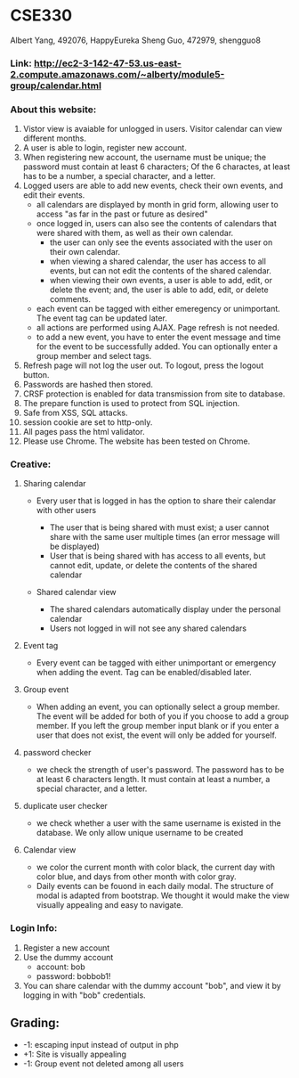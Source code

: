 # CSE330
Albert Yang, 492076, HappyEureka
Sheng Guo, 472979, shengguo8

### Link: http://ec2-3-142-47-53.us-east-2.compute.amazonaws.com/~alberty/module5-group/calendar.html

### About this website:
1. Vistor view is avaiable for unlogged in users. Visitor calendar can view different months.
2. A user is able to login, register new account.
3. When registering new account, the username must be unique; the password must contain at least 6 characters; Of the 6 charactes, at least has to be a number, a special character, and a letter.
4. Logged users are able to add new events, check their own events, and edit their events.
    - all calendars are displayed by month in grid form, allowing user to access "as far in the past or future as desired"
	- once logged in, users can also see the contents of calendars that were shared with them, as well as their own calendar.
		- the user can only see the events associated with the user on their own calendar.
		- when viewing a shared calendar, the user has access to all events, but can not edit the contents of the shared calendar.
		- when viewing their own events, a user is able to add, edit, or delete the event; and, the user is able to add, edit, or delete comments.
	- each event can be tagged with either emeregency or unimportant. The event tag can be updated later.
	- all actions are performed using AJAX. Page refresh is not needed.
	- to add a new event, you have to enter the event message and time for the event to be successfully added. You can optionally enter a group member and select tags.
5. Refresh page will not log the user out. To logout, press the logout button.
6. Passwords are hashed then stored.
7. CRSF protection is enabled for data transmission from site to database.
8. The prepare function is used to protect from SQL injection.
9. Safe from XSS, SQL attacks.
10. session cookie are set to http-only.
11. All pages pass the html validator.
12. Please use Chrome. The website has been tested on Chrome.

### Creative:
1. Sharing calendar
	- Every user that is logged in has the option to share their calendar with other users
        - The user that is being shared with must exist; a user cannot share with the same user multiple times (an error message will be displayed)
        - User that is being shared with has access to all events, but cannot edit, update, or delete the contents of the shared calendar

	- Shared calendar view
    	- The shared calendars automatically display under the personal calendar
    	- Users not logged in will not see any shared calendars

2. Event tag
	- Every event can be tagged with either unimportant or emergency when adding the event. Tag can be enabled/disabled later.

3. Group event
	- When adding an event, you can optionally select a group member. The event will be added for both of you if you choose to add a group member. If you left the group member input blank or if you enter a user that does not exist, the event will only be added for yourself.

3. password checker
	- we check the strength of user's password. The password has to be at least 6 characters length. It must contain at least a number, a special character, and a letter.

4. duplicate user checker
	- we check whether a user with the same username is existed in the database. We only allow unique username to be created

5. Calendar view
	- we color the current month with color black, the current day with color blue, and days from other month with color gray.
	- Daily events can be fouond in each daily modal. The structure of modal is adapted from bootstrap. We thought it would make the view visually appealing and easy to navigate.

### Login Info:
1. Register a new account
2. Use the dummy account
	- account: bob
	- password: bobbob1!
3. You can share calendar with the dummy account "bob", and view it by logging in with "bob" credentials.

## Grading:
 - -1: escaping input instead of output in php
 - +1: Site is visually appealing
 - -1: Group event not deleted among all users
